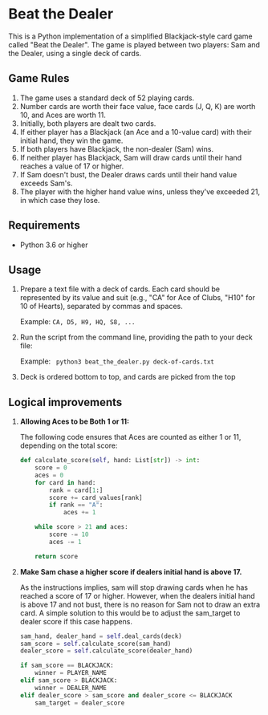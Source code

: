 # Beat the Dealer

This is a Python implementation of a simplified Blackjack-style card game called "Beat the Dealer". The game is played between two players: Sam and the Dealer, using a single deck of cards.

## Game Rules

1. The game uses a standard deck of 52 playing cards.
2. Number cards are worth their face value, face cards (J, Q, K) are worth 10, and Aces are worth 11.
3. Initially, both players are dealt two cards.
4. If either player has a Blackjack (an Ace and a 10-value card) with their initial hand, they win the game.
5. If both players have Blackjack, the non-dealer (Sam) wins.
6. If neither player has Blackjack, Sam will draw cards until their hand reaches a value of 17 or higher.
7. If Sam doesn't bust, the Dealer draws cards until their hand value exceeds Sam's.
8. The player with the higher hand value wins, unless they've exceeded 21, in which case they lose.

## Requirements

- Python 3.6 or higher

## Usage

1. Prepare a text file with a deck of cards. Each card should be represented by its value and suit (e.g., "CA" for Ace of Clubs, "H10" for 10 of Hearts), separated by commas and spaces.

   Example: `CA, D5, H9, HQ, S8, ...`

2. Run the script from the command line, providing the path to your deck file:

    Example: ` python3 beat_the_dealer.py deck-of-cards.txt`

3. Deck is ordered bottom to top, and cards are picked from the top



## Logical improvements

1. **Allowing Aces to be Both 1 or 11:**

   The following code ensures that Aces are counted as either 1 or 11, depending on the total score:

   ```python
   def calculate_score(self, hand: List[str]) -> int:
       score = 0
       aces = 0
       for card in hand:
           rank = card[1:]
           score += card_values[rank]
           if rank == "A":
               aces += 1

       while score > 21 and aces:
           score -= 10
           aces -= 1

       return score

2. **Make Sam chase a higher score if dealers initial hand is above 17.**
   
   As the instructions implies, sam will stop drawing cards when he has reached a score of 17 or higher. However, when the dealers initial hand is above 17 and not bust, there is no reason for Sam not to draw an extra card. A simple solution to this would be to adjust the sam_target to dealer score if this case happens.

   ```python
   sam_hand, dealer_hand = self.deal_cards(deck)
   sam_score = self.calculate_score(sam_hand)
   dealer_score = self.calculate_score(dealer_hand)

   if sam_score == BLACKJACK:
       winner = PLAYER_NAME
   elif sam_score > BLACKJACK:
       winner = DEALER_NAME
   elif dealer_score > sam_score and dealer_score <= BLACKJACK
       sam_target = dealer_score

